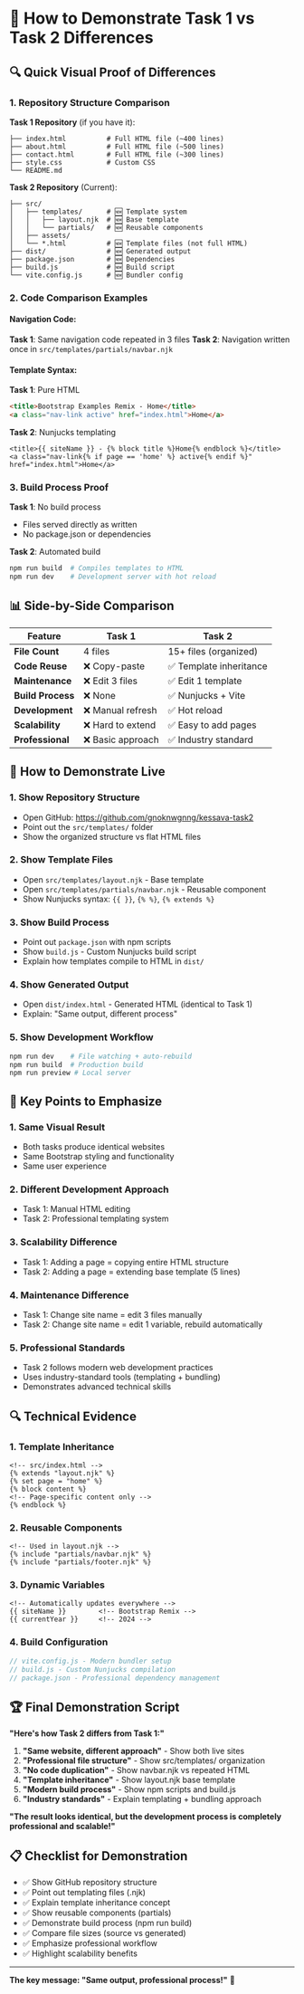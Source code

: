 # 🎯 How to Demonstrate Task 1 vs Task 2 Differences

## 🔍 Quick Visual Proof of Differences

### 1. **Repository Structure Comparison**

**Task 1 Repository** (if you have it):
```
├── index.html          # Full HTML file (~400 lines)
├── about.html          # Full HTML file (~500 lines)  
├── contact.html        # Full HTML file (~300 lines)
├── style.css           # Custom CSS
└── README.md
```

**Task 2 Repository** (Current):
```
├── src/
│   ├── templates/      # 🆕 Template system
│   │   ├── layout.njk  # 🆕 Base template
│   │   └── partials/   # 🆕 Reusable components
│   ├── assets/
│   └── *.html          # 🆕 Template files (not full HTML)
├── dist/               # 🆕 Generated output
├── package.json        # 🆕 Dependencies
├── build.js            # 🆕 Build script
└── vite.config.js      # 🆕 Bundler config
```

### 2. **Code Comparison Examples**

#### Navigation Code:
**Task 1**: Same navigation code repeated in 3 files
**Task 2**: Navigation written once in `src/templates/partials/navbar.njk`

#### Template Syntax:
**Task 1**: Pure HTML
```html
<title>Bootstrap Examples Remix - Home</title>
<a class="nav-link active" href="index.html">Home</a>
```

**Task 2**: Nunjucks templating
```njk
<title>{{ siteName }} - {% block title %}Home{% endblock %}</title>
<a class="nav-link{% if page == 'home' %} active{% endif %}" href="index.html">Home</a>
```

### 3. **Build Process Proof**

**Task 1**: No build process
- Files served directly as written
- No package.json or dependencies

**Task 2**: Automated build
```bash
npm run build  # Compiles templates to HTML
npm run dev    # Development server with hot reload
```

## 📊 Side-by-Side Comparison

| Feature | Task 1 | Task 2 |
|---------|--------|--------|
| **File Count** | 4 files | 15+ files (organized) |
| **Code Reuse** | ❌ Copy-paste | ✅ Template inheritance |
| **Maintenance** | ❌ Edit 3 files | ✅ Edit 1 template |
| **Build Process** | ❌ None | ✅ Nunjucks + Vite |
| **Development** | ❌ Manual refresh | ✅ Hot reload |
| **Scalability** | ❌ Hard to extend | ✅ Easy to add pages |
| **Professional** | ❌ Basic approach | ✅ Industry standard |

## 🔧 How to Demonstrate Live

### 1. **Show Repository Structure**
- Open GitHub: https://github.com/gnoknwgnng/kessava-task2
- Point out the `src/templates/` folder
- Show the organized structure vs flat HTML files

### 2. **Show Template Files**
- Open `src/templates/layout.njk` - Base template
- Open `src/templates/partials/navbar.njk` - Reusable component
- Show Nunjucks syntax: `{{ }}`, `{% %}`, `{% extends %}`

### 3. **Show Build Process**
- Point out `package.json` with npm scripts
- Show `build.js` - Custom Nunjucks build script
- Explain how templates compile to HTML in `dist/`

### 4. **Show Generated Output**
- Open `dist/index.html` - Generated HTML (identical to Task 1)
- Explain: "Same output, different process"

### 5. **Show Development Workflow**
```bash
npm run dev    # File watching + auto-rebuild
npm run build  # Production build
npm run preview # Local server
```

## 🎯 Key Points to Emphasize

### 1. **Same Visual Result**
- Both tasks produce identical websites
- Same Bootstrap styling and functionality
- Same user experience

### 2. **Different Development Approach**
- Task 1: Manual HTML editing
- Task 2: Professional templating system

### 3. **Scalability Difference**
- Task 1: Adding a page = copying entire HTML structure
- Task 2: Adding a page = extending base template (5 lines)

### 4. **Maintenance Difference**
- Task 1: Change site name = edit 3 files manually
- Task 2: Change site name = edit 1 variable, rebuild automatically

### 5. **Professional Standards**
- Task 2 follows modern web development practices
- Uses industry-standard tools (templating + bundling)
- Demonstrates advanced technical skills

## 🔍 Technical Evidence

### 1. **Template Inheritance**
```njk
<!-- src/index.html -->
{% extends "layout.njk" %}
{% set page = "home" %}
{% block content %}
<!-- Page-specific content only -->
{% endblock %}
```

### 2. **Reusable Components**
```njk
<!-- Used in layout.njk -->
{% include "partials/navbar.njk" %}
{% include "partials/footer.njk" %}
```

### 3. **Dynamic Variables**
```njk
<!-- Automatically updates everywhere -->
{{ siteName }}        <!-- Bootstrap Remix -->
{{ currentYear }}     <!-- 2024 -->
```

### 4. **Build Configuration**
```javascript
// vite.config.js - Modern bundler setup
// build.js - Custom Nunjucks compilation
// package.json - Professional dependency management
```

## 🏆 Final Demonstration Script

**"Here's how Task 2 differs from Task 1:"**

1. **"Same website, different approach"** - Show both live sites
2. **"Professional file structure"** - Show src/templates/ organization  
3. **"No code duplication"** - Show navbar.njk vs repeated HTML
4. **"Template inheritance"** - Show layout.njk base template
5. **"Modern build process"** - Show npm scripts and build.js
6. **"Industry standards"** - Explain templating + bundling approach

**"The result looks identical, but the development process is completely professional and scalable!"**

## 📋 Checklist for Demonstration

- ✅ Show GitHub repository structure
- ✅ Point out templating files (.njk)
- ✅ Explain template inheritance concept
- ✅ Show reusable components (partials)
- ✅ Demonstrate build process (npm run build)
- ✅ Compare file sizes (source vs generated)
- ✅ Emphasize professional workflow
- ✅ Highlight scalability benefits

---

**The key message: "Same output, professional process!"** 🚀